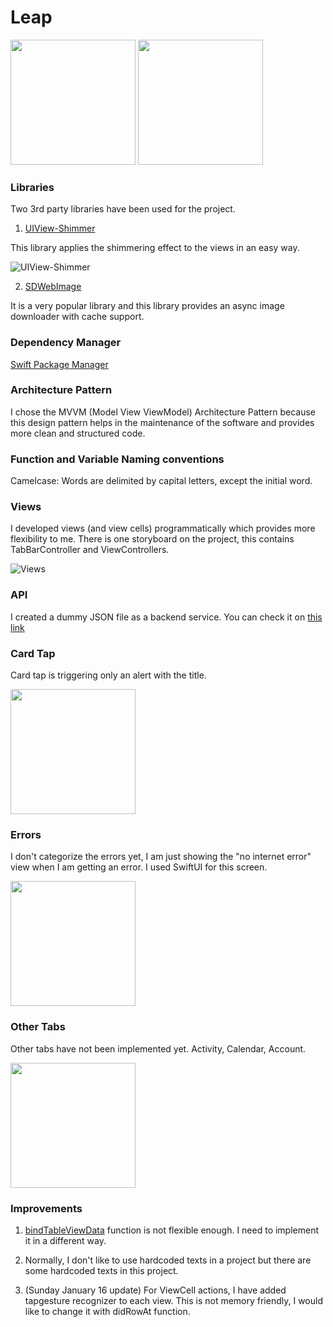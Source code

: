 # Leap

<img src="https://i.ibb.co/hR0S711/Simulator-Screen-Shot-i-Phone-11-Pro-2022-01-16-at-15-43-46.png" width="200" /> <img src="https://i.ibb.co/Rz7St6P/Simulator-Screen-Shot-i-Phone-11-Pro-2022-01-16-at-15-42-46.png" width="200" />

### Libraries

Two 3rd party libraries have been used for the project.

1. [UIView-Shimmer](https://github.com/omerfarukozturk/UIView-Shimmer)

This library applies the shimmering effect to the views in an easy way.

![UIView-Shimmer](https://media.giphy.com/media/YzDd2FzBNlfuOPY5WH/giphy.gif)

2. [SDWebImage](https://github.com/SDWebImage/SDWebImageSwiftUI)

It is a very popular library and this library provides an async image downloader with cache support.

### Dependency Manager

[Swift Package Manager](https://github.com/apple/swift-package-manager)

### Architecture Pattern

I chose the MVVM (Model View ViewModel) Architecture Pattern because this design pattern helps in the maintenance of the software and provides more clean and structured code.

### Function and Variable Naming conventions

Camelcase: Words are delimited by capital letters, except the initial word.

### Views

I developed views (and view cells) programmatically which provides more flexibility to me. There is one storyboard on the project, this contains TabBarController and ViewControllers.

![Views](https://media.giphy.com/media/4fqFpQeTBdGf0fXjbJ/giphy.gif)

### API

I created a dummy JSON file as a backend service. You can check it on [this link](https://okb.com.tr/data.json)

### Card Tap

Card tap is triggering only an alert with the title.

<img src="https://i.ibb.co/y5V1Y8r/Simulator-Screen-Shot-i-Phone-11-Pro-2022-01-14-at-19-08-32.png" width="200" />

### Errors

I don't categorize the errors yet, I am just showing the "no internet error" view when I am getting an error. I used SwiftUI for this screen.

<img src="https://i.ibb.co/z6Xg0fz/Simulator-Screen-Shot-i-Phone-11-Pro-2022-01-14-at-21-52-48.png" width="200" />

### Other Tabs

Other tabs have not been implemented yet. Activity, Calendar, Account.

<img src="https://i.ibb.co/0MxVN1n/Simulator-Screen-Shot-i-Phone-11-Pro-2022-01-16-at-15-43-32.png" width="200" />

### Improvements

1. [bindTableViewData](https://github.com/klconur/Leap/blob/main/Leap/Controllers/HomeViewController.swift#L52) function is not flexible enough. I need to implement it in a different way.

2. Normally, I don't like to use hardcoded texts in a project but there are some hardcoded texts in this project.

3. (Sunday January 16 update) For ViewCell actions, I have added tapgesture recognizer to each view. This is not memory friendly, I would like to change it with didRowAt function.
